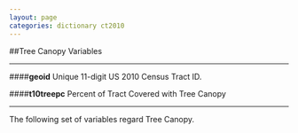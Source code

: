 ```yaml
---
layout: page
categories: dictionary ct2010
---
```


##Tree Canopy Variables

---

####**geoid**
Unique 11-digit US 2010 Census Tract ID.


####**t10treepc**
Percent of Tract Covered with Tree Canopy

---
The following set of variables regard Tree Canopy.

